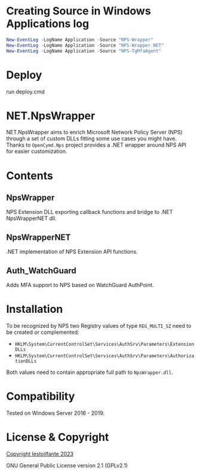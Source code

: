 # Creating Source in Windows Applications log
```PowerShell
New-EventLog -LogName Application -Source "NPS-Wrapper"
New-EventLog -LogName Application -Source "NPS-Wrapper.NET"
New-EventLog -LogName Application -Source "NPS-TgMfaAgent"
```

# Deploy

run deploy.cmd

# NET.NpsWrapper

NET.NpsWrapper aims to enrich Microsoft Network Policy Server (NPS)
through a set of custom DLLs fitting some use cases you might have.
Thanks to `OpenCymd.Nps` project provides a .NET wrapper around
NPS API for easier customization.

# Contents

## NpsWrapper

NPS Extension DLL exporting callback functions and bridge to .NET NpsWrapperNET dll.

## NpsWrapperNET

.NET implementation of NPS Extension API functions.

## Auth_WatchGuard

Adds MFA support to NPS based on WatchGuard AuthPoint.

# Installation

To be recognized by NPS two Registry values of type `REG_MULTI_SZ`
need to be created or complemented:

 * `HKLM\System\CurrentControlSet\Services\AuthSrv\Parameters\ExtensionDLLs`
 * `HKLM\System\CurrentControlSet\Services\AuthSrv\Parameters\AuthorizationDLLs`

Both values need to contain appropriate full path to `NpsWrapper.dll`.

# Compatibility

Tested on Windows Server 2016 - 2019.

# License & Copyright

[Copyright lestoilfante 2023](https://github.com/lestoilfante)

GNU General Public License version 2.1 (GPLv2.1) 